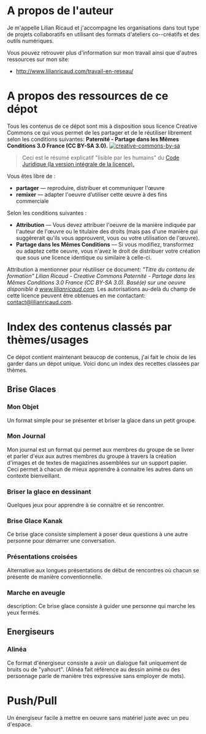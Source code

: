 # A propos de l'auteur

Je m'appelle Lilian Ricaud et j'accompagne les organisations dans tout type de projets collaboratifs en utilisant des formats d'ateliers co--créatifs et des outils numériques.

Vous pouvez retrouver plus d'information sur mon travail ainsi que d'autres  ressources sur mon site:

* http://www.lilianricaud.com/travail-en-reseau/

# A propos des ressources de ce dépot

Tous les contenus de ce dépot sont mis à disposition sous licence Creative Commons ce qui vous permet de les partager et de le réutiliser librement selon les conditions suivantes: **Paternité - Partage dans les Mêmes Conditions 3.0 France (CC BY-SA 3.0).** [![](http://www.lilianricaud.com/travail-en-reseau/wp-content/uploads/2012/10/creative-commons-by-sa-300x104.png "creative-commons-by-sa")](http://www.lilianricaud.com/travail-en-reseau/wp-content/uploads/2012/10/creative-commons-by-sa.png)  

> Ceci est le résumé explicatif "lisible par les humains" du [Code Juridique (la version intégrale de la licence).](http://creativecommons.org/licenses/by-sa/3.0/fr/legalcode)

  Vous êtes libre de :

*   **partager** — reproduire, distribuer et communiquer l'œuvre
*   **remixer** — adapter l'oeuvre d’utiliser cette œuvre à des fins commerciale

Selon les conditions suivantes :

*   **Attribution** — Vous devez attribuer l'oeuvre de la manière indiquée par l'auteur de l'œuvre ou le titulaire des droits (mais pas d'une manière qui suggèrerait qu'ils vous approuvent, vous ou votre utilisation de l'œuvre).
*   **Partage dans les Mêmes Conditions** — Si vous modifiez, transformez ou adaptez cette oeuvre, vous n'avez le droit de distribuer votre création que sous une licence identique ou similaire à celle-ci.

Attribution à mentionner pour réutiliser ce document: _"Titre du contenu de formation" Lilian Ricaud - Creative Commons Paternité - Partage dans les Mêmes Conditions 3.0 France (CC BY-SA 3.0). Basé(e) sur une oeuvre disponible à www.lilianricaud.com._ Les autorisations au-delà du champ de cette licence peuvent être obtenues en me contactant: contact@lilianricaud.com.


# Index des contenus classés par thèmes/usages

Ce dépot contient maintenant beaucop de contenus, j'ai fait le choix de les garder dans un dépot unique. Voici donc un index des recettes classées par thèmes.

## Brise Glaces

### Mon Objet

Un format simple pour se présenter et briser la glace dans un petit groupe.

### Mon Journal 
Mon journal est un format qui permet aux membres du groupe de se livrer et parler d'eux aux autres membres du groupe à travers la création d'images et de textes de magazines assemblées sur un support papier. Ceci permet à chacun de mieux apprendre à connaitre les autres dans un contexte bienveillant.

### Briser la glace en dessinant 

Quelques jeux pour apprendre à se connaitre et se rencontrer.

### Brise Glace Kanak

Ce brise glace consiste simplement à poser deux questions à une autre personne pour démarrer une conversation.

### Présentations croisées 
Alternative aux longues présentations de début de rencontres où chacun se présente de manière conventionnelle.

### Marche en aveugle
description: Ce brise glace consiste à guider une personne qui marche les yeux fermés.

## Energiseurs

### Alinéa

Ce format d'énergiseur consiste a avoir un dialogue fait uniquement de bruits ou de "yahourt". (Alinéa fait référence au dessin animé ou des personnage parle de manière très expressive sans employer de mots).

# Push/Pull

Un énergiseur facile à mettre en oeuvre sans matériel juste avec un peu d'espace.
